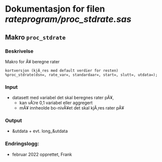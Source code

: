 
# Dokumentasjon for filen *rateprogram/proc_stdrate.sas*


## Makro `proc_stdrate`

### Beskrivelse

Makro for Ã¥ beregne rater

```
kortversjon (kjÃ¸res med default verdier for resten)
%proc_stdrate(dsn=, rate_var=, standardaar=, start=, slutt=, utdata=);
```
### Input
- datasett med variabel det skal beregnes rater pÃ¥, 
	- kan vÃ¦re 0,1 variabel eller aggregert
	- mÃ¥ innheolde bo-nivÃ¥et det skal kjÃ¸res rater pÃ¥

### Output
- &utdata + evt. long_&utdata

### Endringslogg:
- februar 2022 opprettet, Frank
